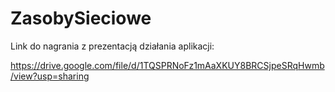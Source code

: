 # ZasobySieciowe

Link do nagrania z prezentacją działania aplikacji:

https://drive.google.com/file/d/1TQSPRNoFz1mAaXKUY8BRCSjpeSRqHwmb/view?usp=sharing
